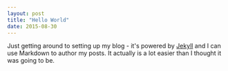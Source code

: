 ```yaml
---
layout: post
title: "Hello World"
date: 2015-08-30
---
```


Just getting around to setting up my blog - it's powered by [Jekyll](http://jekyllrb.com) and I can use Markdown to author my posts. It actually is a lot easier than I thought it was going to be.
